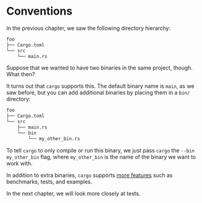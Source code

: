 # Conventions

In the previous chapter, we saw the following directory hierarchy:

```txt
foo
├── Cargo.toml
└── src
    └── main.rs
```

Suppose that we wanted to have two binaries in the same project, though. What then?

It turns out that `cargo` supports this. The default binary name is `main`, as we saw before, but you can add additional binaries by placing them in a `bin/` directory:

```txt
foo
├── Cargo.toml
└── src
    ├── main.rs
    └── bin
        └── my_other_bin.rs
```

To tell `cargo` to only compile or run this binary, we just pass `cargo` the `--bin my_other_bin` flag, where `my_other_bin` is the name of the binary we want to work with.

In addition to extra binaries, `cargo` supports [more features] such as benchmarks, tests, and examples.

In the next chapter, we will look more closely at tests.

[more features]: https://doc.rust-lang.org/cargo/guide/project-layout.html

